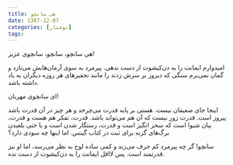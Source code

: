 ```yaml
---
title: هی سانچو
date: 1387-12-07
categories: [نوشتار]
tags:
---
```


هی سانچو، سانچو، سانچوی عزیز!

امیدوارم ایمانت را به دن‌کیشوت از دست ندهی. پیرمرد به سوی آرمان‌هایش می‌تازد و گمان نمی‌برم سنگی که دیروز بر سرش زدند را مانند تحقیرهای هر روزه دیگران به یاد داشته باشد.

<!--more-->

ای سانچوی مهربان!

اینجا جای ضعیفان نیست. هستی بر پایه قدرت می‌چرخد و هر چیز در آن قدرت باشد پیروز است. قدرت زور نیست که آن هم می‌تواند باشد. قدرت، تفکر هم هست و قدرت، بیان شیوا است که سحر انگیز است و قدرت، رستگار شدن است و یا حتی بلعیدن برگ‌های گزنه برای ثبت در کتاب گینس. اما اینها چه سودی دارد؟

سانچو! گر چه پیرمرد کم حرف می‌زند و کمی ساده لوح به نظر می‌رسد، اما او نیز قدرتمند است. پس لااقل ایمانت را به دن‌کیشوت از دست نده.
